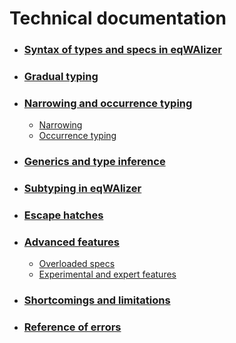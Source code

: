 # Technical documentation

- ### [Syntax of types and specs in eqWAlizer](./reference/types.md)

- ### [Gradual typing](./reference/gradual.md)

- ### [Narrowing and occurrence typing](./reference/narrowing.md)

    - [Narrowing](./reference/narrowing.md#type-narrowing)
    - [Occurrence typing](./reference/narrowing.md#occurrence-typing)

- ### [Generics and type inference](./reference/generics.md)

- ### [Subtyping in eqWAlizer](./reference/subtyping.md)

- ### [Escape hatches](./reference/escape.md)

- ### [Advanced features](./reference/advanced.md)

    - [Overloaded specs](./reference/advanced.md#overloaded-specs)
    - [Experimental and expert features](./reference/advanced.md#experimental-and-expert-features)

- ### [Shortcomings and limitations](./reference/shortcomings.md)

- ### [Reference of errors](./reference/errors.md)
